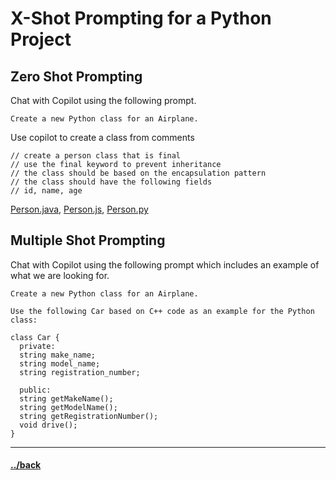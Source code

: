 # X-Shot Prompting for a Python Project

## Zero Shot Prompting

Chat with Copilot using the following prompt.

```text
Create a new Python class for an Airplane.
```
Use copilot to create a class from comments
```text
// create a person class that is final
// use the final keyword to prevent inheritance
// the class should be based on the encapsulation pattern
// the class should have the following fields
// id, name, age

```
[Person.java](./solution/Person.java), 
[Person.js](./solution/Person.js), 
[Person.py](./solution/Person.py)


## Multiple Shot Prompting

Chat with Copilot using the following prompt which includes an example of what we are looking for.

```text
Create a new Python class for an Airplane.

Use the following Car based on C++ code as an example for the Python class:

class Car {
  private:
  string make_name;
  string model_name;
  string registration_number;

  public:
  string getMakeName();
  string getModelName();
  string getRegistrationNumber();
  void drive();
}
```


---

#### [../back](../code.md)
